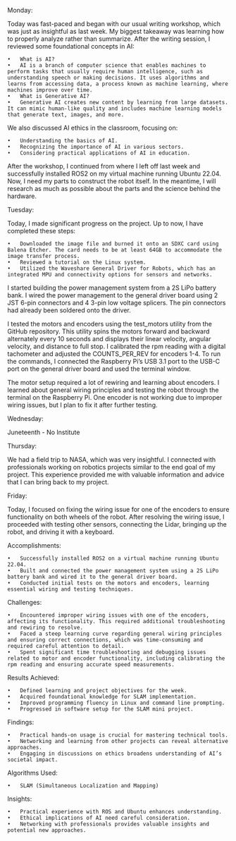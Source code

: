 
Monday:

Today was fast-paced and began with our usual writing workshop, which was just as insightful as last week. My biggest takeaway was learning how to properly analyze rather than summarize. After the writing session, I reviewed some foundational concepts in AI:

	•	What is AI?
	•	AI is a branch of computer science that enables machines to perform tasks that usually require human intelligence, such as understanding speech or making decisions. It uses algorithms and learns from accessing data, a process known as machine learning, where machines improve over time.
	•	What is Generative AI?
	•	Generative AI creates new content by learning from large datasets. It can mimic human-like quality and includes machine learning models that generate text, images, and more.

We also discussed AI ethics in the classroom, focusing on:

	•	Understanding the basics of AI.
	•	Recognizing the importance of AI in various sectors.
	•	Considering practical applications of AI in education.

After the workshop, I continued from where I left off last week and successfully installed ROS2 on my virtual machine running Ubuntu 22.04. Now, I need my parts to construct the robot itself. In the meantime, I will research as much as possible about the parts and the science behind the hardware.

Tuesday:

Today, I made significant progress on the project. Up to now, I have completed these steps:

	•	Downloaded the image file and burned it onto an SDXC card using Balena Etcher. The card needs to be at least 64GB to accommodate the image transfer process.
	•	Reviewed a tutorial on the Linux system.
	•	Utilized the Waveshare General Driver for Robots, which has an integrated MPU and connectivity options for sensors and networks.

I started building the power management system from a 2S LiPo battery bank. I wired the power management to the general driver board using 2 JST 6-pin connectors and 4 3-pin low voltage splicers. The pin connectors had already been soldered onto the driver.

I tested the motors and encoders using the test_motors utility from the GitHub repository. This utility spins the motors forward and backward alternately every 10 seconds and displays their linear velocity, angular velocity, and distance to full stop. I calibrated the rpm reading with a digital tachometer and adjusted the COUNTS_PER_REV for encoders 1-4. To run the commands, I connected the Raspberry Pi’s USB 3.1 port to the USB-C port on the general driver board and used the terminal window.

The motor setup required a lot of rewiring and learning about encoders. I learned about general wiring principles and testing the robot through the terminal on the Raspberry Pi. One encoder is not working due to improper wiring issues, but I plan to fix it after further testing.

Wednesday:

Juneteenth - No Institute

Thursday:

We had a field trip to NASA, which was very insightful. I connected with professionals working on robotics projects similar to the end goal of my project. This experience provided me with valuable information and advice that I can bring back to my project.

Friday:

Today, I focused on fixing the wiring issue for one of the encoders to ensure functionality on both wheels of the robot. After resolving the wiring issue, I proceeded with testing other sensors, connecting the Lidar, bringing up the robot, and driving it with a keyboard.

Accomplishments:

	•	Successfully installed ROS2 on a virtual machine running Ubuntu 22.04.
	•	Built and connected the power management system using a 2S LiPo battery bank and wired it to the general driver board.
	•	Conducted initial tests on the motors and encoders, learning essential wiring and testing techniques.

Challenges:

	•	Encountered improper wiring issues with one of the encoders, affecting its functionality. This required additional troubleshooting and rewiring to resolve.
	•	Faced a steep learning curve regarding general wiring principles and ensuring correct connections, which was time-consuming and required careful attention to detail.
	•	Spent significant time troubleshooting and debugging issues related to motor and encoder functionality, including calibrating the rpm reading and ensuring accurate speed measurements.

Results Achieved:

	•	Defined learning and project objectives for the week.
	•	Acquired foundational knowledge for SLAM implementation.
	•	Improved programming fluency in Linux and command line prompting.
	•	Progressed in software setup for the SLAM mini project.

Findings:

	•	Practical hands-on usage is crucial for mastering technical tools.
	•	Networking and learning from other projects can reveal alternative approaches.
	•	Engaging in discussions on ethics broadens understanding of AI’s societal impact.

Algorithms Used:

	•	SLAM (Simultaneous Localization and Mapping)

Insights:

	•	Practical experience with ROS and Ubuntu enhances understanding.
	•	Ethical implications of AI need careful consideration.
	•	Networking with professionals provides valuable insights and potential new approaches.

